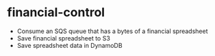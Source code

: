 # financial-control

- Consume an SQS queue that has a bytes of a financial spreadsheet
- Save financial spreadsheet to S3
- Save spreadsheet data in DynamoDB